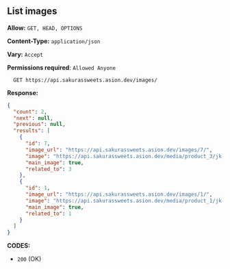 ## List images

**Allow:** `GET, HEAD, OPTIONS`

**Content-Type:** `application/json`

**Vary:** `Accept`

**Permissions required**: `Allowed Anyone`

```
  GET https://api.sakurassweets.asion.dev/images/
```

**Response:**

```json
{
  "count": 2,
  "next": null,
  "previous": null,
  "results": [
    {
      "id": 7,
      "image_url": "https://api.sakurassweets.asion.dev/images/7/",
      "image": "https://api.sakurassweets.asion.dev/media/product_3/jk-placeholder-image_LOB0DLt.jpg",
      "main_image": true,
      "related_to": 3
    },
    {
      "id": 1,
      "image_url": "https://api.sakurassweets.asion.dev/images/1/",
      "image": "https://api.sakurassweets.asion.dev/media/product_1/jk-placeholder-image.jpg",
      "main_image": true,
      "related_to": 1
    }
  ]
}
```

**CODES:**

- `200` (OK)
